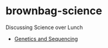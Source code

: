 # brownbag-science
Discussing Science over Lunch

* [Genetics and Sequencing](01-genetics-and-sequencing/index.md)
